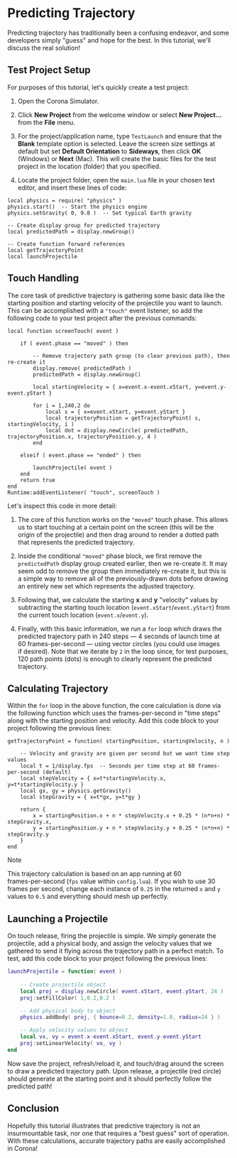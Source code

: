 # Predicting Trajectory

Predicting trajectory has traditionally been a confusing endeavor, and some developers simply "guess" and hope for the best. In this tutorial, we'll discuss the real solution!


## Test Project Setup

For purposes of this tutorial, let's quickly create a test project:

1. Open the Corona Simulator.

2. Click __New&nbsp;Project__ from the welcome window or select <nobr>__New Project...__</nobr> from the __File__ menu.

3. For the project/application name, type `TestLaunch` and ensure that the __Blank__ template option is selected. Leave the screen size settings at default but set __Default&nbsp;Orientation__ to __Sideways__, then click __OK__ (Windows) or __Next__ (Mac). This will create the basic files for the test project in the location (folder) that you specified.

4. Locate the project folder, open the `main.lua` file in your chosen text editor, and insert these lines of code:

<div class="code-indent">

``````{ brush="lua" gutter="false" first-line="1" }
local physics = require( "physics" )
physics.start()  -- Start the physics engine
physics.setGravity( 0, 9.8 )  -- Set typical Earth gravity

-- Create display group for predicted trajectory
local predictedPath = display.newGroup()

-- Create function forward references
local getTrajectoryPoint
local launchProjectile
``````

</div>


## Touch Handling

The core task of predictive trajectory is gathering some basic data like the starting position and starting velocity of the projectile you want to launch. This can be accomplished with a `"touch"` event listener, so add the following code to your test project after the previous commands:

``````{ brush="lua" gutter="false" first-line="1" highlight="[3,6,7,9,11,12,13,14,15]" }
local function screenTouch( event )

	if ( event.phase == "moved" ) then

		-- Remove trajectory path group (to clear previous path), then re-create it
		display.remove( predictedPath )
		predictedPath = display.newGroup()

		local startingVelocity = { x=event.x-event.xStart, y=event.y-event.yStart }

		for i = 1,240,2 do
			local s = { x=event.xStart, y=event.yStart }
			local trajectoryPosition = getTrajectoryPoint( s, startingVelocity, i )
			local dot = display.newCircle( predictedPath, trajectoryPosition.x, trajectoryPosition.y, 4 )
		end

	elseif ( event.phase == "ended" ) then

		launchProjectile( event )
	end
	return true
end
Runtime:addEventListener( "touch", screenTouch )
``````

Let's inspect this code in more detail:

1. The core of this function works on the `"moved"` touch phase. This allows us to start touching at a certain point on the screen (this&nbsp;will be the origin of the&nbsp;projectile) and then drag around to render a dotted path that represents the predicted trajectory.

2. Inside the conditional `"moved"` phase block, we first remove the `predictedPath` display group created earlier, then we <nobr>re-create</nobr> it. It may seem odd to remove the group then immediately <nobr>re-create</nobr> it, but this is a simple way to remove all of the <nobr>previously-drawn</nobr> dots before drawing an entirely new set which represents the adjusted trajectory.

3. Following that, we calculate the starting __x__ and __y__ "velocity" values by subtracting the starting touch location (`event.xStart`/`event.yStart`) from the current touch location (`event.x`/`event.y`).

4. Finally, with this basic information, we run a `for` loop which draws the predicted trajectory path in 240 steps&nbsp;&mdash; 4&nbsp;seconds of launch time at <nobr>60 frames-per-second &mdash;</nobr> using vector circles (you&nbsp;could use images if&nbsp;desired). Note that we iterate by `2` in the loop since, for test purposes, 120&nbsp;path&nbsp;points (dots) is enough to clearly represent the predicted trajectory.


## Calculating Trajectory

Within the `for` loop in the above function, the core calculation is done via the following function which uses the <nobr>frames-per-second</nobr> in "time&nbsp;steps" along with the starting position and velocity. Add this code block to your project following the previous lines:

``````{ brush="lua" gutter="false" first-line="1" }
getTrajectoryPoint = function( startingPosition, startingVelocity, n )

	-- Velocity and gravity are given per second but we want time step values
	local t = 1/display.fps  -- Seconds per time step at 60 frames-per-second (default)
	local stepVelocity = { x=t*startingVelocity.x, y=t*startingVelocity.y }
	local gx, gy = physics.getGravity()
	local stepGravity = { x=t*gx, y=t*gy }

	return {
		x = startingPosition.x + n * stepVelocity.x + 0.25 * (n*n+n) * stepGravity.x,
		y = startingPosition.y + n * stepVelocity.y + 0.25 * (n*n+n) * stepGravity.y
	}
end
``````

<div class="guide-notebox">
<div class="notebox-title">Note</div>

This trajectory calculation is based on an app running at 60 <nobr>frames-per-second</nobr> <nobr>(`fps` value within `config.lua`)</nobr>. If you wish to use 30 frames per second, change each instance of `0.25` in the returned `x` and `y` values to `0.5` and everything should mesh up perfectly.

</div>


## Launching a Projectile

On touch release, firing the projectile is simple. We simply generate the projectile, add a physical body, and assign the velocity values that we gathered to send it flying across the trajectory path in a perfect match. To test, add this code block to your project following the previous lines:

``````lua
launchProjectile = function( event )
	
	-- Create projectile object
	local proj = display.newCircle( event.xStart, event.yStart, 24 )
	proj:setFillColor( 1,0.2,0.2 )

	-- Add physical body to object
	physics.addBody( proj, { bounce=0.2, density=1.0, radius=24 } )

	-- Apply velocity values to object
	local vx, vy = event.x-event.xStart, event.y-event.yStart
	proj:setLinearVelocity( vx, vy )
end
``````

Now save the project, refresh/reload it, and touch/drag around the screen to draw a predicted trajectory path. Upon release, a projectile (red&nbsp;circle) should generate at the starting point and it should perfectly follow the predicted path!


## Conclusion

Hopefully this tutorial illustrates that predictive trajectory is not an insurmountable task, nor one that requires a "best&nbsp;guess" sort of operation. With these calculations, accurate trajectory paths are easily accomplished in Corona!

